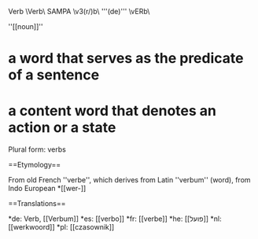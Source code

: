 Verb \Verb\ SAMPA \v3(r/)b\ '''(de)''' \vERb\

''[[noun]]''
# a word that serves as the predicate of a sentence
# a content word that denotes an action or a state

Plural form: verbs

==Etymology==

From old French ''verbe'', which derives from Latin ''verbum'' (word), from Indo European *[[wer-]]

==Translations==

*de: Verb, [[Verbum]]
*es: [[verbo]]
*fr: [[verbe]]
*he: [[פועל]]
*nl: [[werkwoord]]
*pl: [[czasownik]]